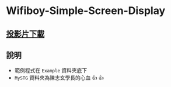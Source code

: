 Wifiboy-Simple-Screen-Display
===

## [投影片下載](https://drive.google.com/drive/u/1/folders/1U-ENpwcqKOk3gbGQnfsUBH5lOCVQq5LN)

## 說明

* 範例程式在 `Example` 資料夾底下 
* `MySTG` 資料夾為陳志玄學長的心血 :+1: :+1: 
